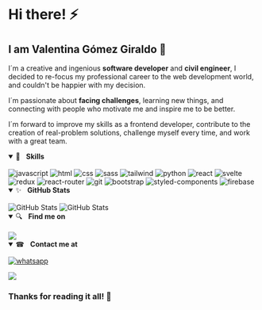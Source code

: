 # Hi there! ⚡
## I am Valentina Gómez Giraldo 🔭

I´m a creative and ingenious **software developer** and **civil engineer**, I decided to re-focus my professional career to the web development world, and couldn't be happier with my decision.

I´m passionate about **facing challenges**, learning new things, and connecting with people who motivate me and inspire me to be better.

I´m forward to improve my skills as a frontend developer, contribute to the creation of real-problem solutions, challenge myself every time, and work with a great team.

<details open="">
	<summary><g-emoji class="g-emoji" alias="rocket" fallback-src="https://github.githubassets.com/images/icons/emoji/unicode/1f680.png">🚀</g-emoji>&nbsp;&nbsp;&nbsp;<b>Skills</b></summary>
	<br>
<img src="https://img.shields.io/badge/JavaScript-F7DF1E?style=for-the-badge&logo=javascript&logoColor=black" alt='javascript'>
<img src="https://img.shields.io/badge/html5-%23e34f26.svg?&amp;style=for-the-badge&amp;logo=html5&amp;logoColor=white" style="max-width:100%;" alt='html'>
<img src="https://img.shields.io/badge/CSS-239120?&style=for-the-badge&logo=css3&logoColor=white" style="max-width:100%;" alt='css'>
<img src="https://img.shields.io/badge/Sass-CC6699?style=for-the-badge&logo=sass&logoColor=white" style="max-width:100%;" alt='sass'>
<img src="https://img.shields.io/badge/Tailwind_CSS-38B2AC?style=for-the-badge&logo=tailwind-css&logoColor=white" style="max-width:100%;" alt='tailwind'>
<img src="https://img.shields.io/badge/Python-3776AB?style=for-the-badge&logo=python&logoColor=white" style="max-width:100%;" alt='python'>
<img src="https://img.shields.io/badge/react-%2300c4e6.svg?&amp;style=for-the-badge&amp;logo=react&amp;logoColor=white" style="max-width:100%;" alt='react'>
<img src="https://img.shields.io/badge/Svelte-4A4A55?style=for-the-badge&logo=svelte&logoColor=FF3E00" style="max-width:100%;" alt='svelte'>	
<img src="https://img.shields.io/badge/Redux-593D88?style=for-the-badge&logo=redux&logoColor=white" style="max-width:100%;" alt='redux'>	
<img src="https://img.shields.io/badge/React_Router-CA4245?style=for-the-badge&logo=react-router&logoColor=white" style="max-width:100%;" alt='react-router'>	
<img src="https://img.shields.io/badge/git-%23fc6d26.svg?&amp;style=for-the-badge&amp;logo=git&amp;logoColor=white" style="max-width:100%;" alt='git'>
<img src="https://img.shields.io/badge/Bootstrap-563D7C?style=for-the-badge&logo=bootstrap&logoColor=white" style="max-width:100%;" alt='bootstrap'>
<img src="https://img.shields.io/badge/styled--components-DB7093?style=for-the-badge&logo=styled-components&logoColor=white" style="max-width:100%;" alt='styled-components'>	
<img src="https://img.shields.io/badge/firebase-%23039BE5.svg?style=for-the-badge&logo=firebase" style="max-width:100%;" alt='firebase'>	
	
	
	
</details>

<details open=""> 
	<summary><g-emoji class="g-emoji" alias="sparkles" fallback-src="https://github.githubassets.com/images/icons/emoji/unicode/2728.png">✨</g-emoji>&nbsp;&nbsp;&nbsp;<b>GitHub Stats</b></summary>
	<br>
	<img src="https://github-readme-stats-sigma-five.vercel.app/api?username=valengg11&count_private=true&show_icons=true&theme=tokyonight" alt="GitHub Stats" align="top"  style="max-width:100%;">	
	<img src="https://github-readme-stats.vercel.app/api/top-langs/?username=valengg11&layout=compact&&show_icons=true&theme=tokyonight" alt="GitHub Stats" align="top"  style="max-width:100%;">
</details>


<details open="">
	<summary><g-emoji class="g-emoji" alias="rocket" fallback-src="https://github.githubassets.com/images/icons/emoji/unicode/1f680.png">🔍</g-emoji>&nbsp;&nbsp;&nbsp;<b>Find me on</b></summary>
<br>
<a href="https://www.linkedin.com/in/valengg/" rel="nofollow"><img src="https://img.shields.io/badge/linkedin-%230077B5.svg?&amp;style=for-the-badge&amp;logo=linkedin&amp;logoColor=white" style="max-width:100%;"></a>
</details>	
		

<details open="">
	<summary><g-emoji class="g-emoji" alias="rocket" fallback-src="https://github.githubassets.com/images/icons/emoji/unicode/1f680.png">☎</g-emoji>&nbsp;&nbsp;&nbsp;<b>Contact me at</b></summary>
<br>
<a href="https://wa.me/573193528738" target="_blank" className={styles.float} rel="noreferrer">
        <img src="https://img.shields.io/badge/WhatsApp-25D366?style=for-the-badge&logo=whatsapp&logoColor=white" style="max-width:100%;" alt='whatsapp'></img>
      </a>

<a href="mailto:valentinagomezgiraldo11@gmail.com" rel="nofollow"><img src="https://img.shields.io/badge/Gmail-D14836?style=for-the-badge&logo=gmail&logoColor=white" style="max-width:100%;"></a>
</details>


### Thanks for reading it all! 🌻


